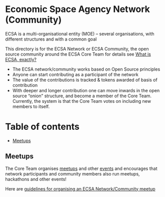 # Economic Space Agency Network (Community)

ECSA is a multi-organisational entity (MOE) – several organisations, with different structures and with a common goal

This directory is for the ECSA Network or ECSA Community, the open source community around the ECSA Core Team 
for details see [What is ECSA, exactly?](https://medium.com/economic-spacing/so-what-is-ecsa-exactly-7fe8014c7d6c)

- The ECSA network/community works based on Open Source principles
- Anyone can start contributing as a participant of the network
- The value of the contributions is tracked & tokens awarded of basis of contribution
- With deeper and longer contribution one can move inwards in the open source “onion” structure, and become a member of the Core Team. Currently, the system is that the Core Team votes on including new members to itself.


# Table of contents

* <a href="#meetups">Meetups</a>
<!--
* <a href="#gravity">Gravity</a>
-->

## <a name="#meetups">Meetups</a>

The Core Team organises [meetups](https://www.meetup.com/EconomyOS/) and other [events](https://github.com/EconomicSpaceAgency/EconomicSpaceAgency/blob/master/events/README.md) and encourages that network participants and community members also run meetups, hackathons and other events!

Here are [guidelines for organising an ECSA Network/Community meetup]()


